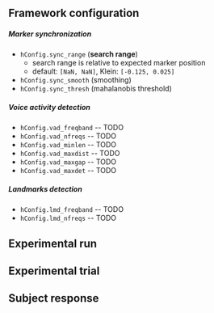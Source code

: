 Framework configuration
-----------------------

##### Marker synchronization

- `hConfig.sync_range` (**search range**)
	- search range is relative to expected marker position
	- default: `[NaN, NaN]`, Klein: `[-0.125, 0.025]`
- `hConfig.sync_smooth` (smoothing)
- `hConfig.sync_thresh` (mahalanobis threshold)

##### Voice activity detection

- `hConfig.vad_freqband` -- TODO
- `hConfig.vad_nfreqs` -- TODO
- `hConfig.vad_minlen` -- TODO
- `hConfig.vad_maxdist` -- TODO
- `hConfig.vad_maxgap` -- TODO
- `hConfig.vad_maxdet` -- TODO

##### Landmarks detection

- `hConfig.lmd_freqband` -- TODO
- `hConfig.lmd_nfreqs` -- TODO

Experimental run
----------------

Experimental trial
------------------

Subject response
----------------

